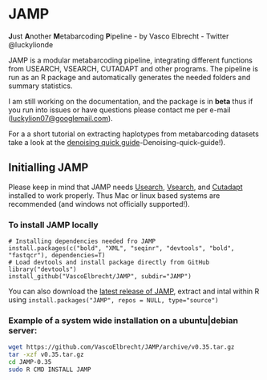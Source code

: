 # JAMP
**J**ust **A**nother **M**etabarcoding **P**ipeline - by Vasco Elbrecht - Twitter @luckylionde

JAMP is a modular metabarcoding pipeline, integrating different functions from USEARCH, VSEARCH, CUTADAPT and other programs. The pipeline is run as an R package and automatically generates the needed folders and summary statistics. 

I am still working on the documentation, and the package is in **beta** thus if you run into issues or have questions please contact me per e-mail (luckylion07@googlemail.com).

For a a short tutorial on extracting haplotypes from metabarcoding datasets take a look at the [denoising quick guide](https://github.com/VascoElbrecht/JAMP/wiki/3)-Denoising-quick-guide!).


## Initialling JAMP
Please keep in mind that JAMP needs [Usearch](https://www.drive5.com/usearch/manual/), [Vsearch](https://github.com/torognes/vsearch), and [Cutadapt](cutadapt.readthedocs.io) installed to work properly. Thus Mac or linux based systems are recommended (and windows not officially supported!).

### To install JAMP locally
```# Recommended method
# Installing dependencies needed fro JAMP
install.packages(c("bold", "XML", "seqinr", "devtools", "bold", "fastqcr"), dependencies=T)
# Load devtools and install package directly from GitHub
library("devtools")
install_github("VascoElbrecht/JAMP", subdir="JAMP")
```
You can also download the [latest release of JAMP](https://github.com/VascoElbrecht/JAMP/releases), extract and intal within R using `install.packages("JAMP", repos = NULL, type="source")`

### Example of a system wide installation on a ubuntu|debian server:
```bash
wget https://github.com/VascoElbrecht/JAMP/archive/v0.35.tar.gz
tar -xzf v0.35.tar.gz
cd JAMP-0.35
sudo R CMD INSTALL JAMP
```


